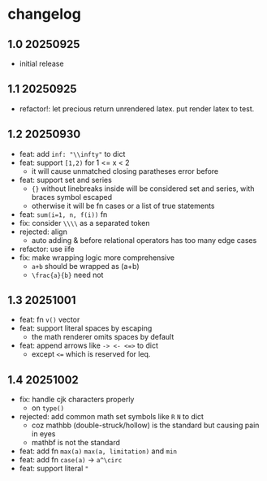 # changelog

## 1.0 20250925

- initial release

## 1.1 20250925

- refactor!: let precious return unrendered latex. put render latex to test.

## 1.2 20250930

- feat: add `inf: "\\infty"` to dict
- feat: support `[1,2)` for 1 <= x < 2
  - it will cause unmatched closing paratheses error before
- feat: support set and series
  - `{}` without linebreaks inside will be considered set and series, with braces symbol escaped
  - otherwise it will be fn cases or a list of true statements
- feat: `sum(i=1, n, f(i))` fn
- fix: consider `\\\\` as a separated token
- rejected: align
  - auto adding & before relational operators has too many edge cases
- refactor: use iife
- fix: make wrapping logic more comprehensive
  - `a+b` should be wrapped as (a+b)
  - `\frac{a}{b}` need not

## 1.3 20251001

- feat: fn `v()` vector
- feat: support literal spaces by escaping
  - the math renderer omits spaces by default
- feat: append arrows like `-> <- <=>` to dict
  - except `<=` which is reserved for leq.

## 1.4 20251002

- fix: handle cjk characters properly
  - on `type()`
- rejected: add common math set symbols like `R` `N` to dict 
  - coz mathbb (double-struck/hollow) is the standard but causing pain in eyes
  - mathbf is not the standard
- feat: add fn `max(a)` `max(a, limitation)` and `min`
- feat: add fn `case(a)` -> `a^\circ`
- feat: support literal `"`

